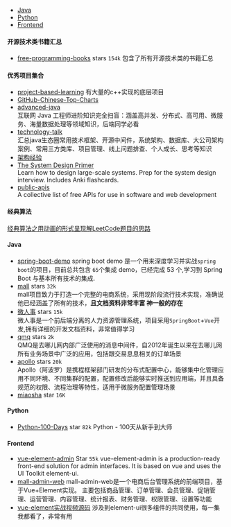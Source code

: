 - [Java](#Java)
- [Python](#Python)
- [Frontend](#Frontend)

#### 开源技术类书籍汇总
- [free-programming-books](https://github.com/EbookFoundation/free-programming-books/blob/master/free-programming-books-zh.md)  stars `154k`
  包含了所有开源技术类的书籍汇总


#### 优秀项目集合
- [project-based-learning](https://github.com/tuvtran/project-based-learning)
  有大量的c++实现的底层项目
- [GitHub-Chinese-Top-Charts](https://github.com/kon9chunkit/GitHub-Chinese-Top-Charts#Python)   
- [advanced-java](https://github.com/doocs/advanced-java)    
   互联网 Java 工程师进阶知识完全扫盲：涵盖高并发、分布式、高可用、微服务、海量数据处理等领域知识，后端同学必看
- [technology-talk](https://github.com/aalansehaiyang/technology-talk)       
汇总java生态圈常用技术框架、开源中间件，系统架构、数据库、大公司架构案例、常用三方类库、项目管理、线上问题排查、个人成长、思考等知识
- [架构经验](https://github.com/aalansehaiyang/technology-talk/blob/master/system-architecture/architecture-experience.md)
- [The System Design Primer](https://github.com/donnemartin/system-design-primer)  
Learn how to design large-scale systems. Prep for the system design interview. Includes Anki flashcards.
- [public-apis](https://github.com/public-apis/public-apis)   
A collective list of free APIs for use in software and web development
#### 经典算法
[经典算法之用动画的形式呈现解LeetCode题目的思路](https://github.com/MisterBooo/LeetCodeAnimation)


#### Java
- [spring-boot-demo](https://github.com/xkcoding/spring-boot-demo) 
  spring boot demo 是一个用来深度学习并实战`spring boot`的项目，目前总共包含 `65`个集成 demo，已经完成 53 个,学习到 Spring Boot 与基本所有技术的集成.
- [mall](https://github.com/macrozheng/mall) stars `32k`   
  mall项目致力于打造一个完整的电商系统，采用现阶段流行技术实现，准确说他已经涵盖了所有的技术，**且文档资料非常丰富 神一般的存在**
- [微人事](https://github.com/lenve/vhr)   stars `15k`   
  微人事是一个前后端分离的人力资源管理系统，项目采用`SpringBoot`+`Vue`开发,拥有详细的开发文档资料，非常值得学习
- [qmq](https://github.com/qunarcorp/qmq) stars `2k`   
  QMQ是去哪儿网内部广泛使用的消息中间件，自2012年诞生以来在去哪儿网所有业务场景中广泛的应用，包括跟交易息息相关的订单场景
- [apollo](https://github.com/ctripcorp/apollo) stars `20k`   
  Apollo（阿波罗）是携程框架部门研发的分布式配置中心，能够集中化管理应用不同环境、不同集群的配置，配置修改后能够实时推送到应用端，并且具备规范的权限、流程治理等特性，适用于微服务配置管理场景
- [miaosha](https://github.com/qiurunze123/miaosha) star `16K`
  

#### Python
- [Python-100-Days](https://github.com/jackfrued/Python-100-Days) star `82k`
   Python - 100天从新手到大师

#### Frontend
- [vue-element-admin](https://github.com/PanJiaChen/vue-element-admin)  Star `55k`
  vue-element-admin is a production-ready front-end solution for admin interfaces. It is based on vue and uses the UI Toolkit element-ui.
- [mall-admin-web](https://github.com/macrozheng/mall-admin-web)
   mall-admin-web是一个电商后台管理系统的前端项目，基于Vue+Element实现。 主要包括商品管理、订单管理、会员管理、促销管理、运营管理、内容管理、统计报表、财务管理、权限管理、设置等功能
- [vue-element实战视频源码](https://gitee.com/wBekvam/vue-shop-admin)
   涉及到element-ui很多组件的共同使用，每一集我都看了，非常有用
   

